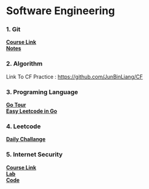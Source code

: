 # Software Engineering

### 1. Git 
[**Course Link**]( https://www.udemy.com/course/git-and-github-bootcamp/learn/lecture/24507864#overview)<br/>
[**Notes**](./git/read.md)<br/>

### 2. Algorithm
Link To CF Practice : https://github.com/JunBinLiang/CF<br/>

### 3. Programing Language
[**Go Tour**](https://tour.golang.org/welcome/1)<br/>
[**Easy Leetcode in Go**](https://github.com/JunBinLiang/CS/tree/main/go)<br/>

### 4. Leetcode
[**Daily Challange**](https://github.com/JunBinLiang/daily-challange)<br/>

### 5. Internet Security
[**Course Link**](https://www.udemy.com/course/du-internet-security/learn/lecture/15822980#overview)<br/>
[**Lab**](https://seedsecuritylabs.org/Labs_16.04/Networking/)<br/>
[**Code**](./security/README.md)<br/>

